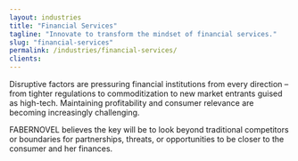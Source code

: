 ```yaml
---
layout: industries
title: "Financial Services"
tagline: "Innovate to transform the mindset of financial services."
slug: "financial-services"
permalink: /industries/financial-services/
clients: 
---
```


Disruptive factors are pressuring financial institutions from every direction – from tighter regulations to commoditization to new market entrants guised as high-tech. Maintaining profitability and consumer relevance are becoming increasingly challenging. 

FABERNOVEL believes the key will be to look beyond traditional competitors or boundaries for partnerships, threats, or opportunities to be closer to the consumer and her finances.

